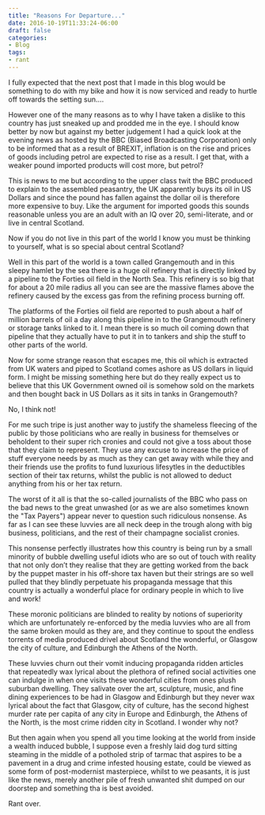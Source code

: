 ```yaml
---
title: "Reasons For Departure..."
date: 2016-10-19T11:33:24-06:00
draft: false
categories:
- Blog
tags:
- rant
---
```


 I fully expected that the next post that I made in this blog would be something to do with my bike and how it is now serviced and ready to hurtle off towards the setting sun....

 However one of the many reasons as to why I have taken a dislike to this country has just sneaked up and prodded me in the eye. I should know better by now but against my better judgement I had a quick look at the evening news as hosted by the BBC (Biased Broadcasting Corporation) only to be informed that as a result of BREXIT, inflation is on the rise and prices of goods including petrol are expected to rise as a result. I get that, with a weaker pound imported products will cost more, but petrol?

This is news to me but according to the upper class twit the BBC produced to explain to the assembled peasantry, the UK apparently buys its oil in US Dollars and since the pound has fallen against the dollar oil is therefore more expensive to buy. Like the argument for imported goods this sounds reasonable unless you are an adult with an IQ over 20, semi-literate, and or live in central Scotland.

<!--more-->

Now if you do not live in this part of the world I know you must be thinking to yourself, what is so special about central Scotland?

Well in this part of the world is a town called Grangemouth and in this sleepy hamlet by the sea there is a huge oil refinery that is directly linked by a pipeline to the Forties oil field in the North Sea. This refinery is so big that for about a 20 mile radius all you can see are the massive flames above the refinery caused by the excess gas from the refining process burning off. 

The platforms of the Forties oil field are reported to push about a half of million barrels of oil a day along this pipeline in to the Grangemouth refinery or storage tanks linked to it. I mean there is so much oil coming down that pipeline that they actually have to put it in to tankers and ship the stuff to other parts of the world.

Now for some strange reason that escapes me, this oil which is extracted from UK waters and piped to Scotland comes ashore as US dollars in liquid form. I might be missing something here but do they really expect us to believe that this UK Government owned oil is somehow sold on the markets and then bought back in US Dollars as it sits in tanks in Grangemouth?

No, I think not!

For me such tripe is just another way to justify the shameless fleecing of the public by those politicians who are really in business for themselves or beholdent to their super rich cronies and could not give a toss about those that they claim to represent. They use any excuse to increase the price of stuff everyone needs by as much as they can get away with while they and their friends use the profits to fund luxurious lifesytles in the deductibles section of their tax returns, whilst the public is not allowed to deduct anything from his or her tax return.

The worst of it all is that the so-called journalists of the BBC who pass on the bad news to the great unwashed (or as we are also sometimes known the "Tax Payers") appear never to question such ridiculous nonsense. As far as I can see these luvvies are all neck deep in the trough along with big business, politicians, and the rest of their champagne socialist cronies.

This nonsense perfectly illustrates how this country is being run by a small minority of bubble dwelling useful idiots who are so out of touch with reality that not only don’t they realise that they are getting worked from the back by the puppet master in his off-shore tax haven but their strings are so well pulled that they blindly perpetuate his propaganda message that this country is actually a wonderful place for ordinary people in which to live and work! 

These moronic politicians are blinded to reality by notions of superiority which are unfortunately re-enforced by the media luvvies who are all from the same broken mould as they are, and they continue to spout the endless torrents of media produced drivel about Scotland the wonderful, or Glasgow the city of culture, and Edinburgh the Athens of the North.

These luvvies churn out their vomit inducing propaganda ridden articles that repeatedly wax lyrical about the plethora of refined social activities one can indulge in when one visits these wonderful cities from ones plush suburban dwelling. They salivate over the art, sculpture, music, and fine dining experiences to be had in Glasgow and Edinburgh but they never wax lyrical about the fact that Glasgow, city of culture, has the second highest murder rate per capita of any city in Europe and Edinburgh, the Athens of the North, is the most crime ridden city in Scotland. I wonder why not?

But then again when you spend all you time looking at the world from inside a wealth induced bubble, I suppose even a freshly laid dog turd sitting steaming in the middle of a potholed strip of tarmac that aspires to be a pavement in a drug and crime infested housing estate, could be viewed as some form of post-modernist masterpiece, whilst to we peasants, it is just like the news, merely another pile of fresh unwanted shit dumped on our doorstep and something tha is best avoided. 

Rant over.
